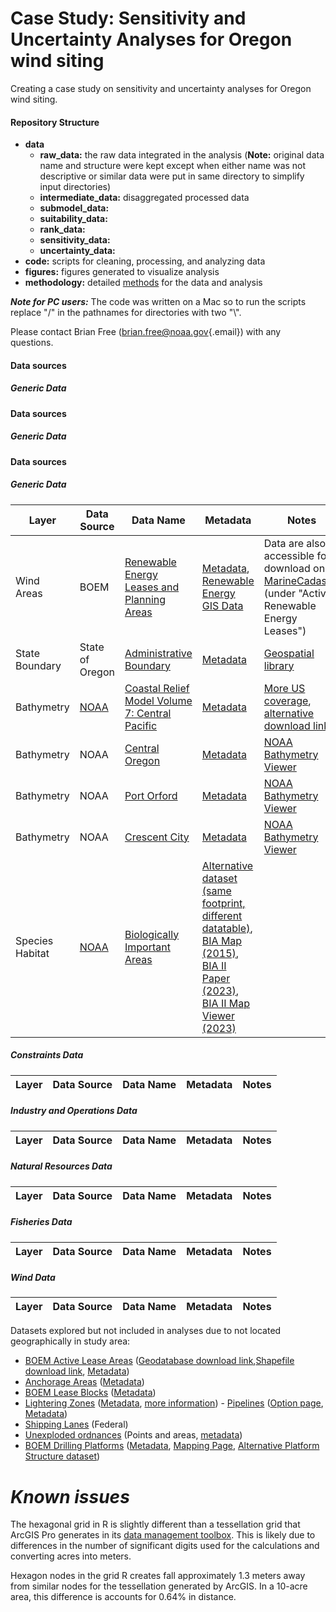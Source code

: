 # Case Study: Sensitivity and Uncertainty Analyses for Oregon wind siting

Creating a case study on sensitivity and uncertainty analyses for Oregon wind siting.

#### **Repository Structure**

-   **data**
    -   **raw_data:** the raw data integrated in the analysis (**Note:** original data name and structure were kept except when either name was not descriptive or similar data were put in same directory to simplify input directories)
    -   **intermediate_data:** disaggregated processed data
    -   **submodel_data:**
    -   **suitability_data:**
    -   **rank_data:**
    -   **sensitivity_data:**
    -   **uncertainty_data:**
-   **code:** scripts for cleaning, processing, and analyzing data
-   **figures:** figures generated to visualize analysis
-   **methodology:** detailed [methods](/methodology.pdf) for the data and analysis

***Note for PC users:*** The code was written on a Mac so to run the scripts replace "/" in the pathnames for directories with two "\\".

Please contact Brian Free ([brian.free\@noaa.gov](mailto:brian.free@noaa.gov){.email}) with any questions.

#### **Data sources**

##### *Generic Data*

#### **Data sources**

##### *Generic Data*

#### **Data sources**

##### *Generic Data*
| Layer | Data Source | Data Name | Metadata  | Notes |
|---------------|---------------|---------------|---------------|---------------|
| Wind Areas | BOEM | [Renewable Energy Leases and Planning Areas](https://www.boem.gov/renewable-energy/boem-renewable-energy-geodatabase) | [Metadata](https://metadata.boem.gov/geospatial/boem_renewable_lease_areas.xml), [Renewable Energy GIS Data](https://www.boem.gov/renewable-energy/mapping-and-data/renewable-energy-gis-data) | Data are also accessible for download on [MarineCadastre](https://marinecadastre.gov/) (under "Active Renewable Energy Leases") |
| State Boundary | State of Oregon | [Administrative Boundary](http://navigator.state.or.us/sdl/data/shapefile/k24/or_state_boundary.zip) | [Metadata](https://spatialdata.oregonexplorer.info/osdl-geoportal/rest/document?id=%7BCF375EB0-FF70-42D9-9DAE-A17A776821A8%7D) |  [Geospatial library](https://spatialdata.oregonexplorer.info/geoportal/details;id=cf375eb0ff7042d99daea17a776821a8) |
| Bathymetry | [NOAA](https://www.ncei.noaa.gov/products/coastal-relief-model)  | [Coastal Relief Model Volume 7: Central Pacific](https://www.ngdc.noaa.gov/thredds/fileServer/crm/crm_vol7.nc) | [Metadata](https://www.ncei.noaa.gov/access/metadata/landing-page/bin/iso?id=gov.noaa.ngdc.mgg.dem:348) | [More US coverage](https://www.ngdc.noaa.gov/mgg/coastal/crm.html), [alternative download link](https://www.ngdc.noaa.gov/thredds/catalog/crm/catalog.html?dataset=crmDatasetScan/crm_vol7.nc) |
| Bathymetry | NOAA | [Central Oregon](https://www.ngdc.noaa.gov/thredds/fileServer/regional/central_oregon_13_navd88_2015.nc) | [Metadata](https://www.ncei.noaa.gov/access/metadata/landing-page/bin/iso?id=gov.noaa.ngdc.mgg.dem:11500;view=iso) | [NOAA Bathymetry Viewer](https://www.ncei.noaa.gov/maps/bathymetry/) |
| Bathymetry | NOAA | [Port Orford](https://www.ngdc.noaa.gov/thredds/fileServer/regional/port_orford_13_mhw_2008.nc) | [Metadata](https://www.ncei.noaa.gov/metadata/geoportal/rest/metadata/item/gov.noaa.ngdc.mgg.dem:410/html) | [NOAA Bathymetry Viewer](https://www.ncei.noaa.gov/maps/bathymetry/) |
| Bathymetry | NOAA | [Crescent City](https://www.ngdc.noaa.gov/thredds/fileServer/regional/crescent_city_13_navd88_2010.nc) | [Metadata](https://www.ncei.noaa.gov/metadata/geoportal/rest/metadata/item/gov.noaa.ngdc.mgg.dem:693/html) | [NOAA Bathymetry Viewer](https://www.ncei.noaa.gov/maps/bathymetry/) |
| Species Habitat | [NOAA](https://oceannoise.noaa.gov/biologically-important-areas) | [Biologically Important Areas](https://cetsound.noaa.gov/Assets/cetsound/data/CetMap_BIA_WGS84.zip) | [Alternative dataset (same footprint, different datatable)](https://coast.noaa.gov/digitalcoast/data/biologicallyimportantareas.html), [BIA Map (2015)](https://cetsound.noaa.gov/biologically-important-area-map), [BIA II Paper (2023)](https://www.frontiersin.org/articles/10.3389/fmars.2023.1081893/full), [BIA II Map Viewer (2023)](https://experience.arcgis.com/experience/51a9e25c75a1470386827439a918e056) |

##### *Constraints Data*
| Layer | Data Source | Data Name | Metadata  | Notes |
|---------------|---------------|---------------|---------------|---------------|

##### *Industry and Operations Data*
| Layer | Data Source | Data Name | Metadata  | Notes |
|---------------|---------------|---------------|---------------|---------------|

##### *Natural Resources Data*
| Layer | Data Source | Data Name | Metadata  | Notes |
|---------------|---------------|---------------|---------------|---------------|

##### *Fisheries Data*
| Layer | Data Source | Data Name | Metadata  | Notes |
|---------------|---------------|---------------|---------------|---------------|

##### *Wind Data*
| Layer | Data Source | Data Name | Metadata  | Notes |
|---------------|---------------|---------------|---------------|---------------|

Datasets explored but not included in analyses due to not located geographically in study area:
- [BOEM Active Lease Areas](https://www.data.boem.gov/Main/Mapping.aspx#ascii) ([Geodatabase download link](https://www.data.boem.gov/Mapping/Files/ActiveLeasePolygons.gdb.zip),[Shapefile download link](https://www.data.boem.gov/Mapping/Files/actlease.zip), [Metadata](https://www.data.boem.gov/Mapping/Files/actlease_meta.html))
- [Anchorage Areas](https://marinecadastre.gov/downloads/data/mc/Anchorage.zip) ([Metadata](https://www.fisheries.noaa.gov/inport/item/48849))
- [BOEM Lease Blocks](https://www.data.boem.gov/Mapping/Files/Blocks.gdb.zip) ([Metadata](https://www.data.boem.gov/Mapping/Files/blocks_meta.html))
- [Lightering Zones](https://marinecadastre.gov/downloads/data/mc/LighteringZone.zip) ([Metadata](https://www.fisheries.noaa.gov/inport/item/66149), [more information](https://www.govinfo.gov/content/pkg/CFR-2018-title33-vol2/xml/CFR-2018-title33-vol2-part156.xml#seqnum156.300)) - [Pipelines](https://www.data.boem.gov/Mapping/Files/Pipelines.gdb.zip) ([Option page](https://www.data.boem.gov/Main/Mapping.aspx#ascii), [Metadata](https://www.data.boem.gov/Mapping/Files/ppl_arcs_meta.html))
- [Shipping Lanes](http://encdirect.noaa.gov/theme_layers/data/shipping_lanes/shippinglanes.zip) (Federal)
- [Unexploded ordnances](https://marinecadastre.gov/downloads/data/mc/UnexplodedOrdnance.zip) (Points and areas, [metadata](https://www.fisheries.noaa.gov/inport/item/66208))
- [BOEM Drilling Platforms](https://www.data.boem.gov/Mapping/Files/Platforms.gdb.zip) ([Metadata](https://www.data.boem.gov/Mapping/Files/platform_meta.html), [Mapping Page](https://www.data.boem.gov/Main/Mapping.aspx#ascii), [Alternative Platform Structure dataset](https://www.data.boem.gov/Platform/PlatformStructures/Default.aspx))

# *Known issues*
The hexagonal grid in R is slightly different than a tessellation grid that ArcGIS Pro generates in its [data management toolbox](https://pro.arcgis.com/en/pro-app/latest/tool-reference/data-management/generatetesellation.htm). This is likely due to differences in the number of significant digits used for the calculations and converting acres into meters.

Hexagon nodes in the grid R creates fall approximately 1.3 meters away from similar nodes for the tessellation generated by ArcGIS. In a 10-acre area, this difference is accounts for 0.64% in distance.
